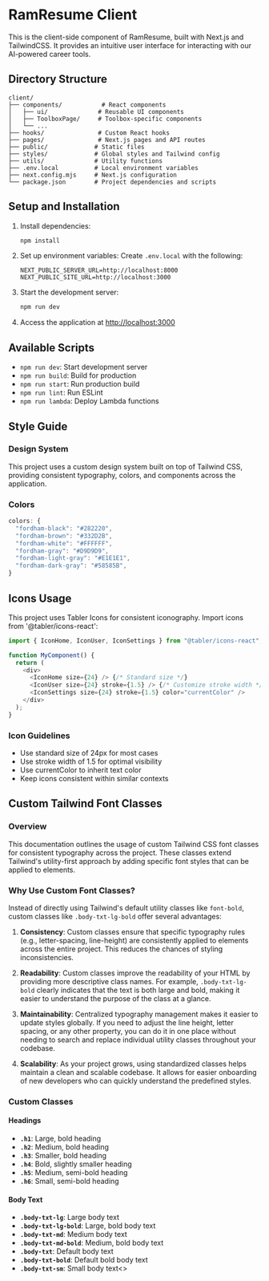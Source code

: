 # RamResume Client

This is the client-side component of RamResume, built with Next.js and TailwindCSS. It provides an intuitive user interface for interacting with our AI-powered career tools.

## Directory Structure

```
client/
├── components/           # React components
│   ├── ui/              # Reusable UI components
│   ├── ToolboxPage/     # Toolbox-specific components
│   └── ...
├── hooks/               # Custom React hooks
├── pages/               # Next.js pages and API routes
├── public/             # Static files
├── styles/             # Global styles and Tailwind config
├── utils/              # Utility functions
├── .env.local          # Local environment variables
├── next.config.mjs     # Next.js configuration
└── package.json        # Project dependencies and scripts
```

## Setup and Installation

1. Install dependencies:

   ```bash
   npm install
   ```

2. Set up environment variables:
   Create `.env.local` with the following:

   ```
   NEXT_PUBLIC_SERVER_URL=http://localhost:8000
   NEXT_PUBLIC_SITE_URL=http://localhost:3000
   ```

3. Start the development server:

   ```bash
   npm run dev
   ```

4. Access the application at [http://localhost:3000](http://localhost:3000)

## Available Scripts

- `npm run dev`: Start development server
- `npm run build`: Build for production
- `npm run start`: Run production build
- `npm run lint`: Run ESLint
- `npm run lambda`: Deploy Lambda functions

## Style Guide

### Design System

This project uses a custom design system built on top of Tailwind CSS, providing consistent typography, colors, and components across the application.

### Colors

```javascript
colors: {
  "fordham-black": "#282220",
  "fordham-brown": "#332D2B",
  "fordham-white": "#FFFFFF",
  "fordham-gray": "#D9D9D9",
  "fordham-light-gray": "#E1E1E1",
  "fordham-dark-gray": "#58585B",
}
```

## Icons Usage

This project uses Tabler Icons for consistent iconography. Import icons from '@tabler/icons-react':

```javascript
import { IconHome, IconUser, IconSettings } from "@tabler/icons-react";

function MyComponent() {
  return (
    <div>
      <IconHome size={24} /> {/* Standard size */}
      <IconUser size={24} stroke={1.5} /> {/* Customize stroke width */}
      <IconSettings size={24} stroke={1.5} color="currentColor" />
    </div>
  );
}
```

### Icon Guidelines

- Use standard size of 24px for most cases
- Use stroke width of 1.5 for optimal visibility
- Use currentColor to inherit text color
- Keep icons consistent within similar contexts

## Custom Tailwind Font Classes

### Overview

This documentation outlines the usage of custom Tailwind CSS font classes for consistent typography across the project. These classes extend Tailwind's utility-first approach by adding specific font styles that can be applied to elements.

### Why Use Custom Font Classes?

Instead of directly using Tailwind's default utility classes like `font-bold`, custom classes like `.body-txt-lg-bold` offer several advantages:

1. **Consistency**: Custom classes ensure that specific typography rules (e.g., letter-spacing, line-height) are consistently applied to elements across the entire project. This reduces the chances of styling inconsistencies.

2. **Readability**: Custom classes improve the readability of your HTML by providing more descriptive class names. For example, `.body-txt-lg-bold` clearly indicates that the text is both large and bold, making it easier to understand the purpose of the class at a glance.

3. **Maintainability**: Centralized typography management makes it easier to update styles globally. If you need to adjust the line height, letter spacing, or any other property, you can do it in one place without needing to search and replace individual utility classes throughout your codebase.

4. **Scalability**: As your project grows, using standardized classes helps maintain a clean and scalable codebase. It allows for easier onboarding of new developers who can quickly understand the predefined styles.

### Custom Classes

#### Headings

- **`.h1`**: Large, bold heading
- **`.h2`**: Medium, bold heading
- **`.h3`**: Smaller, bold heading
- **`.h4`**: Bold, slightly smaller heading
- **`.h5`**: Medium, semi-bold heading
- **`.h6`**: Small, semi-bold heading

#### Body Text

- **`.body-txt-lg`**: Large body text
- **`.body-txt-lg-bold`**: Large, bold body text
- **`.body-txt-md`**: Medium body text
- **`.body-txt-md-bold`**: Medium, bold body text
- **`.body-txt`**: Default body text
- **`.body-txt-bold`**: Default bold body text
- **`.body-txt-sm`**: Small body text<>
